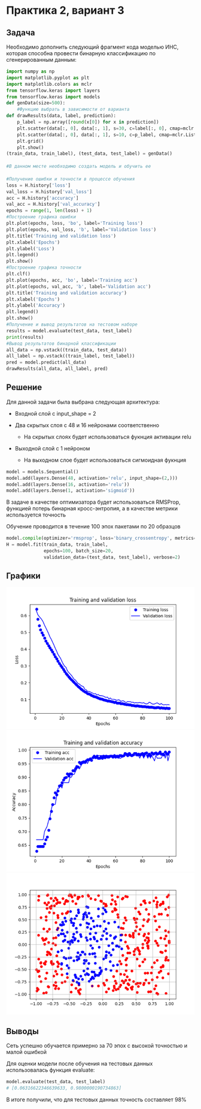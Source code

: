 # Практика 2, вариант 3

## Задача

Необходимо дополнить следующий фрагмент кода моделью ИНС, которая способна провести бинарную классификацию по сгенерированным данным:

```python
import numpy as np
import matplotlib.pyplot as plt
import matplotlib.colors as mclr
from tensorflow.keras import layers
from tensorflow.keras import models
def genData(size=500):
    #Функцию выбрать в зависимости от варианта
def drawResults(data, label, prediction):
    p_label = np.array([round(x[0]) for x in prediction])
    plt.scatter(data[:, 0], data[:, 1], s=30, c=label[:, 0], cmap=mclr.ListedColormap(['red', 'blue']))
    plt.scatter(data[:, 0], data[:, 1], s=10, c=p_label, cmap=mclr.ListedColormap(['red', 'blue']))
    plt.grid()
    plt.show()
(train_data, train_label), (test_data, test_label) = genData()

#В данном месте необходимо создать модель и обучить ее

#Получение ошибки и точности в процессе обучения
loss = H.history['loss']
val_loss = H.history['val_loss']
acc = H.history['accuracy']
val_acc = H.history['val_accuracy']
epochs = range(1, len(loss) + 1)
#Построение графика ошибки
plt.plot(epochs, loss, 'bo', label='Training loss')
plt.plot(epochs, val_loss, 'b', label='Validation loss')
plt.title('Training and validation loss')
plt.xlabel('Epochs')
plt.ylabel('Loss')
plt.legend()
plt.show()
#Построение графика точности
plt.clf()
plt.plot(epochs, acc, 'bo', label='Training acc')
plt.plot(epochs, val_acc, 'b', label='Validation acc')
plt.title('Training and validation accuracy')
plt.xlabel('Epochs')
plt.ylabel('Accuracy')
plt.legend()
plt.show()
#Получение и вывод результатов на тестовом наборе
results = model.evaluate(test_data, test_label)
print(results)
#Вывод результатов бинарной классификации
all_data = np.vstack((train_data, test_data))
all_label = np.vstack((train_label, test_label))
pred = model.predict(all_data)
drawResults(all_data, all_label, pred)
```

## Решение

Для данной задачи была выбрана следующая архитектура:

* Входной слой c input_shape = 2
  
* Два скрытых слоя с 48 и 16 нейронами соответственно

  * На скрытых слоях будет использоваться фукнция активации relu
  
* Выходной слой с 1 нейроном

  * На выходном слое будет использоваться сигмоидная фукнция

```python
model = models.Sequential()
model.add(layers.Dense(48, activation='relu', input_shape=(2,)))
model.add(layers.Dense(16, activation='relu'))
model.add(layers.Dense(1, activation='sigmoid'))
```

В задаче в качестве оптимизатора будет использоваться RMSProp, функцией потерь
бинарная кросс-энтропия, а в качестве метрики используется точность

Обучение проводится в течение 100 эпох  пакетами по 20 образцов

```python
model.compile(optimizer='rmsprop', loss='binary_crossentropy', metrics=['accuracy'])
H = model.fit(train_data, train_label, 
              epochs=100, batch_size=20, 
              validation_data=(test_data, test_label), verbose=2)
```

## Графики

![График ошибки](Figure_1.png "График ошибки")
![График точности](Figure_2.png "График точности")
![Результаты классификации](Figure_3.png "Результаты классификации")

## Выводы

Сеть успешно обучается примерно за 70 эпох с высокой точностью и малой ошибкой

Для оценки модели после обучения на тестовых данных использовалась функция evaluate:

```python
model.evaluate(test_data, test_label)
# [0.06316622346639633, 0.9800000190734863]
```

В итоге получили, что для тестовых данных точность составляет 98%
